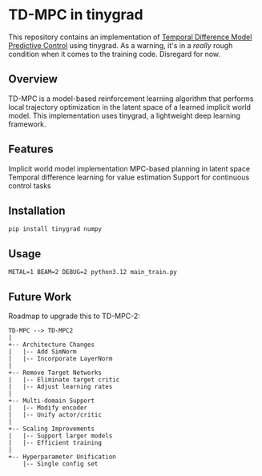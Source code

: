 # TD-MPC in tinygrad
This repository contains an implementation of [Temporal Difference Model Predictive Control](https://www.nicklashansen.com/td-mpc/) using tinygrad. As a warning, it's in a *really* rough condition when it comes to the training code. Disregard for now.
## Overview
TD-MPC is a model-based reinforcement learning algorithm that performs local trajectory optimization in the latent space of a learned implicit world model. This implementation uses tinygrad, a lightweight deep learning framework.
## Features
Implicit world model implementation
MPC-based planning in latent space
Temporal difference learning for value estimation
Support for continuous control tasks
## Installation
```
pip install tinygrad numpy
```
## Usage
```
METAL=1 BEAM=2 DEBUG=2 python3.12 main_train.py
```
## Future Work

Roadmap to upgrade this to TD-MPC-2:

```
TD-MPC --> TD-MPC2
|
+-- Architecture Changes
|   |-- Add SimNorm
|   |-- Incorporate LayerNorm
|
+-- Remove Target Networks
|   |-- Eliminate target critic
|   |-- Adjust learning rates
|
+-- Multi-domain Support
|   |-- Modify encoder
|   |-- Unify actor/critic
|
+-- Scaling Improvements
|   |-- Support larger models
|   |-- Efficient training
|
+-- Hyperparameter Unification
    |-- Single config set
```
